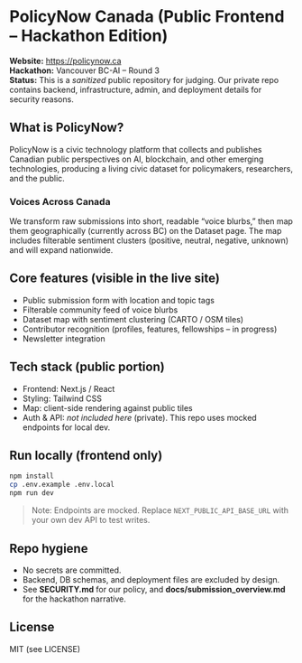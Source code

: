 # PolicyNow Canada (Public Frontend – Hackathon Edition)

**Website:** https://policynow.ca  
**Hackathon:** Vancouver BC-AI – Round 3  
**Status:** This is a *sanitized* public repository for judging. Our private repo contains backend, infrastructure, admin, and deployment details for security reasons.

## What is PolicyNow?
PolicyNow is a civic technology platform that collects and publishes Canadian public perspectives on AI, blockchain, and other emerging technologies, producing a living civic dataset for policymakers, researchers, and the public.

### Voices Across Canada
We transform raw submissions into short, readable “voice blurbs,” then map them geographically (currently across BC) on the Dataset page. The map includes filterable sentiment clusters (positive, neutral, negative, unknown) and will expand nationwide.

## Core features (visible in the live site)
- Public submission form with location and topic tags
- Filterable community feed of voice blurbs
- Dataset map with sentiment clustering (CARTO / OSM tiles)
- Contributor recognition (profiles, features, fellowships – in progress)
- Newsletter integration

## Tech stack (public portion)
- Frontend: Next.js / React
- Styling: Tailwind CSS
- Map: client-side rendering against public tiles
- Auth & API: *not included here* (private). This repo uses mocked endpoints for local dev.

## Run locally (frontend only)
```bash
npm install
cp .env.example .env.local
npm run dev
```
> Note: Endpoints are mocked. Replace `NEXT_PUBLIC_API_BASE_URL` with your own dev API to test writes.

## Repo hygiene
- No secrets are committed.
- Backend, DB schemas, and deployment files are excluded by design.
- See **SECURITY.md** for our policy, and **docs/submission_overview.md** for the hackathon narrative.

## License
MIT (see LICENSE)
